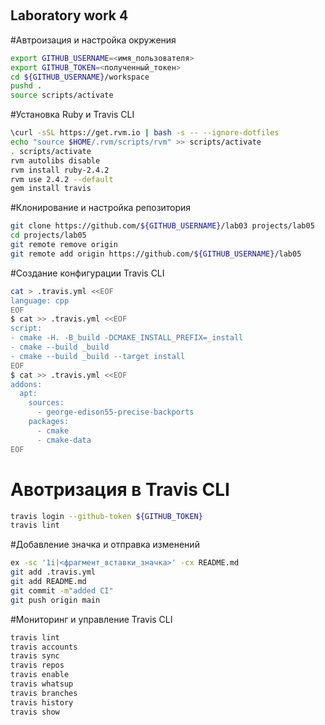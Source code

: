 ‎
## Laboratory work 4
#Автроизация и настройка окружения 
```bash
export GITHUB_USERNAME=<имя_пользователя>
export GITHUB_TOKEN=<полученный_токен>
cd ${GITHUB_USERNAME}/workspace
pushd .
source scripts/activate
```
#Установка Ruby и Travis CLI
```sh
\curl -sSL https://get.rvm.io | bash -s -- --ignore-dotfiles
echo "source $HOME/.rvm/scripts/rvm" >> scripts/activate
. scripts/activate
rvm autolibs disable
rvm install ruby-2.4.2
rvm use 2.4.2 --default
gem install travis
```
#Клонирование и настройка репозитория 
```sh
git clone https://github.com/${GITHUB_USERNAME}/lab03 projects/lab05
cd projects/lab05
git remote remove origin
git remote add origin https://github.com/${GITHUB_USERNAME}/lab05
```
#Создание конфигурации Travis CLI
```sh
cat > .travis.yml <<EOF
language: cpp
EOF
$ cat >> .travis.yml <<EOF
script:
- cmake -H. -B_build -DCMAKE_INSTALL_PREFIX=_install
- cmake --build _build
- cmake --build _build --target install
EOF
$ cat >> .travis.yml <<EOF
addons:
  apt:
    sources:
      - george-edison55-precise-backports
    packages:
      - cmake
      - cmake-data
EOF
```
# Авотризация в Travis CLI
```sh
travis login --github-token ${GITHUB_TOKEN}
travis lint
```
#Добавление значка и отправка изменений 
```sh
ex -sc '1i|<фрагмент_вставки_значка>' -cx README.md
git add .travis.yml
git add README.md
git commit -m"added CI"
git push origin main
```
#Мониторинг и управление Travis CLI
```sh
travis lint
travis accounts
travis sync
travis repos
travis enable
travis whatsup
travis branches
travis history
travis show
```
